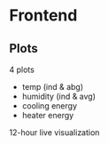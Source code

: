 # Frontend


## Plots

4 plots
* temp (ind & abg)
* humidity (ind & avg)
* cooling energy
* heater energy


12-hour live visualization